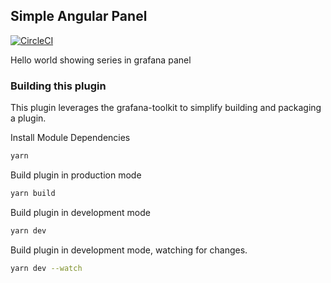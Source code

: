 ## Simple Angular Panel
[![CircleCI](https://circleci.com/gh/grafana/simple-angular-panel.svg?style=svg)](https://circleci.com/gh/grafana/simple-angular-panel)

Hello world showing series in grafana panel

### Building this plugin

This plugin leverages the grafana-toolkit to simplify building and packaging a plugin.

Install Module Dependencies

```BASH
yarn
```

Build plugin in production mode
```BASH
yarn build
```

Build plugin in development mode
```BASH
yarn dev
```

Build plugin in development mode, watching for changes.
```BASH
yarn dev --watch
```
